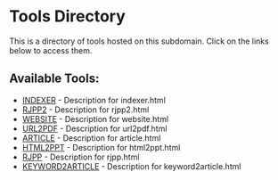 # Tools Directory

This is a directory of tools hosted on this subdomain. Click on the links below to access them.

## Available Tools:
- [INDEXER](indexer.html) - Description for indexer.html
- [RJPP2](rjpp2.html) - Description for rjpp2.html
- [WEBSITE](website.html) - Description for website.html
- [URL2PDF](url2pdf.html) - Description for url2pdf.html
- [ARTICLE](article.html) - Description for article.html
- [HTML2PPT](html2ppt.html) - Description for html2ppt.html
- [RJPP](rjpp.html) - Description for rjpp.html
- [KEYWORD2ARTICLE](keyword2article.html) - Description for keyword2article.html
